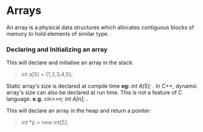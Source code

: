 # Arrays
An array is a physical data structures which allocates contiguous blocks of memory to hold elements of similar type.
### Declaring and Initializing an array
This will declare and initialise an array in the stack: 
> int a[5] = {1,2,3,4,5};

Static array's size is declared at compile time **eg:** *int A[5];* . 
In C++, dynamic array's size can also be declared at run time. This is not a feature of C language. **e.g.** *cin>>n; int A[n];* .

This will declare an array in the heap and return a pointer:
> int *p = new int[5];



